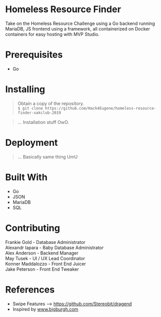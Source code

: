 # Homeless Resource Finder
Take on the Homeless Resource Challenge using a Go backend running MariaDB, JS frontend using a framework, all containerized on Docker containers for easy hosting with MVP Studio.

# Prerequisites
- Go

# Installing
> Obtain a copy of the repository.  
`$ git clone https://github.com/Hack4Eugene/homeless-resource-finder-xakclub-2019`

> ... Installation stuff OwO.

# Deployment
> ... Basically same thing UmU

# Built With
- Go  
- JSON  
- MariaDB  
- SQL  

# Contributing
Frankie Gold - Database Administrator  
Alexandr Iapara - Baby Database Administrator  
Alex Anderson - Backend Manager  
May Tusek - UI / UX Lead Coordinator  
Konner Maddalozzo - Front End Juicer  
Jake Peterson - Front End Tweaker  

# References 
- Swipe Features --> https://github.com/Stereobit/dragend  
- Inspired by www.bigburgh.com  
